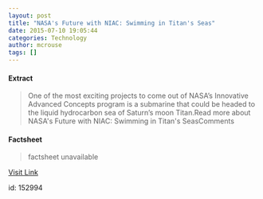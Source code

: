 ```yaml
---
layout: post
title: "NASA's Future with NIAC: Swimming in Titan's Seas"
date: 2015-07-10 19:05:44
categories: Technology
author: mcrouse
tags: []
---
```



#### Extract
>One of the most exciting projects to come out of NASA’s Innovative Advanced Concepts program is a submarine that could be headed to the liquid hydrocarbon sea of Saturn’s moon Titan.Read more about NASA&#039;s Future with NIAC: Swimming in Titan&#039;s SeasComments

#### Factsheet
>factsheet unavailable

[Visit Link](http://www.pddnet.com/news/2015/07/nasas-future-niac-swimming-titans-seas)

id:  152994
